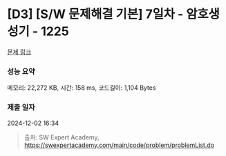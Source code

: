# [D3] [S/W 문제해결 기본] 7일차 - 암호생성기 - 1225 

[문제 링크](https://swexpertacademy.com/main/code/problem/problemDetail.do?contestProbId=AV14uWl6AF0CFAYD) 

### 성능 요약

메모리: 22,272 KB, 시간: 158 ms, 코드길이: 1,104 Bytes

### 제출 일자

2024-12-02 16:34



> 출처: SW Expert Academy, https://swexpertacademy.com/main/code/problem/problemList.do